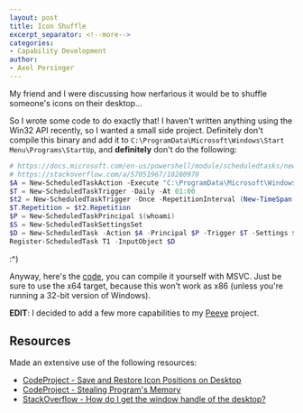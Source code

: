 ```yaml
---
layout: post
title: Icon Shuffle
excerpt_separator: <!--more-->
categories:
- Capability Development
author:
- Axel Persinger
---
```


My friend and I were discussing how nerfarious it would be to shuffle someone's icons on their desktop...

<!--more-->

So I wrote some code to do exactly that! I haven't written anything using the Win32 API recently, so I wanted a small side project. 
Definitely don't compile this binary and add it to `C:\ProgramData\Microsoft\Windows\Start Menu\Programs\StartUp`, and **definitely** don't do the following:

```powershell
# https://docs.microsoft.com/en-us/powershell/module/scheduledtasks/new-scheduledtask?view=windowsserver2019-ps
# https://stackoverflow.com/a/57051967/10280970
$A = New-ScheduledTaskAction -Execute "C:\ProgramData\Microsoft\Windows\Start Menu\Programs\StartUp\IconShuffle.exe"
$T = New-ScheduledTaskTrigger -Daily -At 01:00
$t2 = New-ScheduledTaskTrigger -Once -RepetitionInterval (New-TimeSpan -Minutes 15) -RepetitionDuration (New-TimeSpan -Hours 23 -Minutes 55) -At 01:00
$T.Repetition = $t2.Repetition
$P = New-ScheduledTaskPrincipal $(whoami)
$S = New-ScheduledTaskSettingsSet
$D = New-ScheduledTask -Action $A -Principal $P -Trigger $T -Settings $S
Register-ScheduledTask T1 -InputObject $D
```

:^)

Anyway, here's the [code](https://github.com/CuckooEXE/Peeve/tree/master/IconShuffle), you can compile it yourself with MSVC. Just be sure to use the x64 target, because this won't work as x86 (unless you're running a 32-bit version of Windows).


**EDIT**: I decided to add a few more capabilities to my [Peeve](https://github.com/CuckooEXE/Peeve) project.

## Resources

Made an extensive use of the following resources:

 - [CodeProject - Save and Restore Icon Positions on Desktop](https://www.codeproject.com/Articles/639486/Save-and-Restore-Icon-Positions-on-Desktop)
 - [CodeProject - Stealing Program's Memory](https://www.codeproject.com/Articles/5570/Stealing-Program-s-Memory)
 - [StackOverflow - How do I get the window handle of the desktop?](https://stackoverflow.com/a/5691808/10280970)
